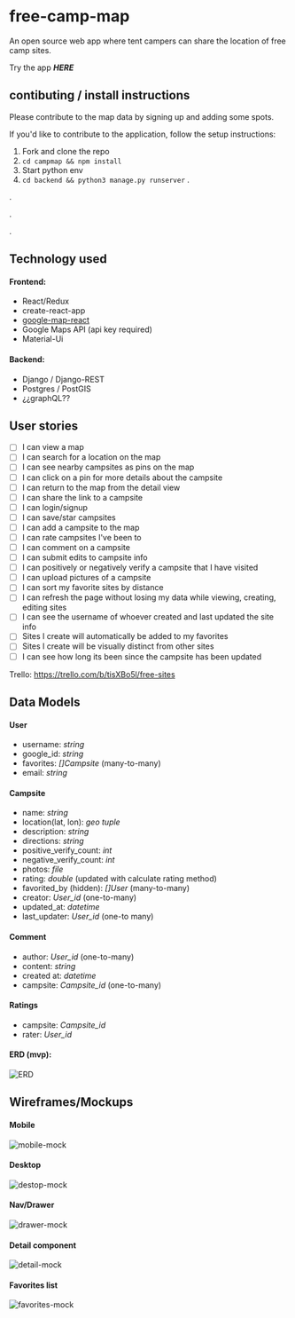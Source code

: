 # free-camp-map
An open source web app where tent campers can share the location of free camp sites.

Try the app ***HERE***

## contibuting / install instructions
Please contribute to the map data by signing up and adding some spots.

If you'd like to contribute to the application, follow the setup instructions:

1) Fork and clone the repo
2) `cd campmap && npm install`
3) Start python env
4) `cd backend && python3 manage.py runserver`
.

.

.

.


## Technology used
#### Frontend:
* React/Redux
* create-react-app
* [google-map-react](https://github.com/istarkov/google-map-react)
* Google Maps API (api key required)
* Material-Ui

#### Backend:
* Django / Django-REST
* Postgres / PostGIS
* ¿¿graphQL??

## User stories
* [ ] I can view a map
* [ ] I can search for a location on the map
* [ ] I can see nearby campsites as pins on the map
* [ ] I can click on a pin for more details about the campsite
* [ ] I can return to the map from the detail view
* [ ] I can share the link to a campsite
* [ ] I can login/signup
* [ ] I can save/star campsites
* [ ] I can add a campsite to the map
* [ ] I can rate campsites I've been to
* [ ] I can comment on a campsite
* [ ] I can submit edits to campsite info
* [ ] I can positively or negatively verify a campsite that I have visited
* [ ] I can upload pictures of a campsite
* [ ] I can sort my favorite sites by distance
* [ ] I can refresh the page without losing my data while viewing, creating, editing sites
* [ ] I can see the username of whoever created and last updated the site info
* [ ] Sites I create will automatically be added to my favorites
* [ ] Sites I create will be visually distinct from other sites
* [ ] I can see how long its been since the campsite has been updated

Trello: https://trello.com/b/tisXBo5l/free-sites

## Data Models
#### User
- username: *string*
- google_id: *string*
- favorites: *[]Campsite* (many-to-many)
- email: *string*

#### Campsite
- name: *string*
- location(lat, lon): *geo tuple*
- description: *string*
- directions: *string*
- positive_verify_count: *int*
- negative_verify_count: *int*
- photos: *file*
- rating: *double* (updated with calculate rating method)
- favorited_by (hidden): *[]User* (many-to-many)
- creator: *User_id* (one-to-many)
- updated_at: *datetime*
- last_updater: *User_id* (one-to many)

#### Comment
- author: *User_id* (one-to-many)
- content: *string*
- created at: *datetime*
- campsite: *Campsite_id* (one-to-many)

#### Ratings
- campsite: *Campsite_id*
- rater: *User_id*

#### ERD (mvp):
![ERD](./mockups/mvp-erd.png)

## Wireframes/Mockups
#### Mobile
![mobile-mock](./mockups/mobile-mockup.png)

#### Desktop
![destop-mock](./mockups/desktop-mockup.png)

#### Nav/Drawer
![drawer-mock](./mockups/drawer-mockup.png)

#### Detail component
![detail-mock](./mockups/detail-mockup.png)

#### Favorites list
![favorites-mock](./mockups/favorites-mockup.png)
